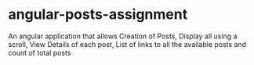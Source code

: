 # angular-posts-assignment
An angular application that allows Creation of Posts, Display all using a scroll, View Details of each post, List of links to all the available posts and count of total posts
